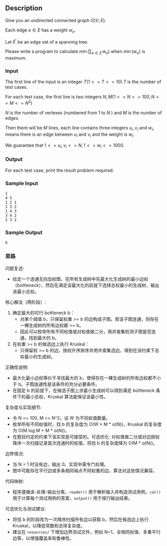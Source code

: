 ## Description

Give you an undirected connected graph $G(V, E)$.

Each edge $e \in E$ has a weight $w_e$.

Let $E^{\prime}$ be an edge set of a spanning tree.

Please write a program to calculate $\min \left(\sum_{e \in E^{\prime}} w_e\right)$ when $\min \left(w_e\right)$ is maximum.

### Input

The first line of the input is an integer $T(1<=T<=10) . T$ is the number of test cases.

For each test case, the first line is two integers $N, M\left(1<=N<=100, N<=M<=N^2\right)$

$N$ is the number of vertexes (numbered from 1 to $N$ ) and $M$ is the number of edges.

Then there will be $M$ lines, each line contains three integers $u_i, v_i$ and $w_i$, means there is an edge between $u_i$ and $v_i$ and the weight is $w_i$.

We guarantee that $1<=u_i, v_i<=N, 1<=w_i<=1000$.

### Output

For each test case, print the result problem required.

### Sample Input

``` log
1
4 5
1 2 1
1 3 2
1 4 3
3 4 2
2 3 2
```

### Sample Output

``` log
6
```

### 思路

问题复述:
- 给定一个连通无向加权图，在所有生成树中先最大化生成树的最小边权（bottleneck），然后在满足该最大化的前提下选择总权最小的生成树，输出该最小总权。

核心解法（两阶段）:
1. 确定最大的可行 bottleneck b：
   - 对某个阈值 b，只保留权重 >= b 的边构成子图。若该子图连通，则存在一棵生成树的所有边权都 >= b。
   - 因此可以枚举所有不同权值或对权值做二分，用并查集检测子图是否连通，找到最大的 b。
2. 在权重 >= b 的候选边上执行 Kruskal：
   - 只保留权 >= b 的边，按权升序排序并用并查集选边，得到在该约束下总权最小的生成树。

正确性说明:
- 最大化最小边权等价于寻找最大的 b，使得存在一棵生成树的所有边权都不小于 b。子图连通性是该条件的充分必要条件。
- 在固定 b 的前提下，在候选子图上求最小生成树可以得到满足 bottleneck 条件下的最小总权，Kruskal 算法能保证该最小性。

复杂度与实现细节:
- 令 N <= 100, M <= N^2。设 W 为不同权值数量。
- 枚举所有不同权值时，找 b 的复杂度为 O(W * M * α(N))，Kruskal 的复杂度为 O(M log M + M * α(N))。
- 在题目约定的约束下该实现是可接受的。可选优化: 对权值做二分或对边按权降序一次扫描记录首次连通时的权值，将找 b 的复杂度降为 O(M * α(N))。

边界情况:
- 当 N = 1 时没有边，输出 0。实现中需专门处理。
- 图中可能存在平行边或多条相同端点不同权重的边，算法对这些情况兼容。

代码映射:
- 程序遵循读-处理-输出分离，`reader()` 用于解析输入并构造测试用例，`cal()` 用于计算每个测试用例的答案，`output()` 用于按行输出结果。

可选优化与测试建议:
- 将找 b 的阶段改为一次降序扫描所有边以获取 b，然后在候选边上执行 Kruskal，以降低常数和总体复杂度。
- 建议在 `resources/` 下增加边界测试文件，例如 N=1、全相同权值、多重平行边等，以增强覆盖率和鲁棒性。
